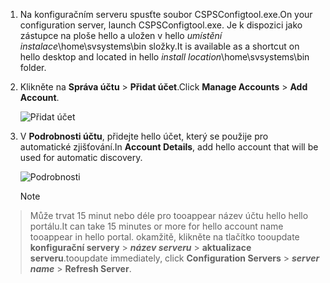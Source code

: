 1. <span data-ttu-id="5019f-101">Na konfiguračním serveru spusťte soubor CSPSConfigtool.exe.</span><span class="sxs-lookup"><span data-stu-id="5019f-101">On your configuration server, launch CSPSConfigtool.exe.</span></span> <span data-ttu-id="5019f-102">Je k dispozici jako zástupce na ploše hello a uložen v hello *umístění instalace*\home\svsystems\bin složky.</span><span class="sxs-lookup"><span data-stu-id="5019f-102">It is available as a shortcut on hello desktop and located in hello *install location*\home\svsystems\bin folder.</span></span>
2. <span data-ttu-id="5019f-103">Klikněte na **Správa účtu** > **Přidat účet**.</span><span class="sxs-lookup"><span data-stu-id="5019f-103">Click **Manage Accounts** > **Add Account**.</span></span>

    ![Přidat účet](./media/site-recovery-add-vcenter-account/credentials1.png)
3. <span data-ttu-id="5019f-105">V **Podrobnosti účtu**, přidejte hello účet, který se použije pro automatické zjišťování.</span><span class="sxs-lookup"><span data-stu-id="5019f-105">In **Account Details**, add hello account that will be used for automatic discovery.</span></span>

    ![Podrobnosti](./media/site-recovery-add-vcenter-account/credentials2.png)

    > [!Note]
  > <span data-ttu-id="5019f-107">Může trvat 15 minut nebo déle pro tooappear název účtu hello hello portálu.</span><span class="sxs-lookup"><span data-stu-id="5019f-107">It can take 15 minutes or more for hello account name tooappear in hello portal.</span></span> <span data-ttu-id="5019f-108">okamžitě, klikněte na tlačítko tooupdate **konfigurační servery** > ***název serveru*** > **aktualizace serveru**.</span><span class="sxs-lookup"><span data-stu-id="5019f-108">tooupdate immediately, click **Configuration Servers** > ***server name*** > **Refresh Server**.</span></span>
